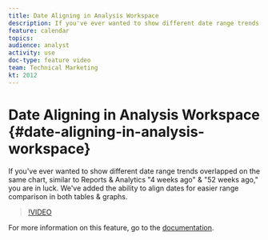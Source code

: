 ```yaml
---
title: Date Aligning in Analysis Workspace
description: If you've ever wanted to show different date range trends overlapped on the same chart, similar to Reports & Analytics 4 weeks ago & 52 weeks ago, you are in luck. In Adobe's most recent release, we've added the ability to align dates for easier range comparison in both tables & graphs.
feature: calendar
topics: 
audience: analyst
activity: use
doc-type: feature video
team: Technical Marketing
kt: 2012
---
```


# Date Aligning in Analysis Workspace {#date-aligning-in-analysis-workspace}

If you've ever wanted to show different date range trends overlapped on the same chart, similar to Reports & Analytics "4 weeks ago" & "52 weeks ago," you are in luck. We've added the ability to align dates for easier range comparison in both tables & graphs.

>[!VIDEO](https://video.tv.adobe.com/v/24137/?quality=12)

For more information on this feature, go to the [documentation](https://marketing.adobe.com/resources/help/en_US/analytics/analysis-workspace/time_comparison.html).

